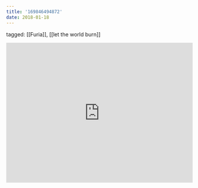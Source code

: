 ```yaml
---
title: '169846494872'
date: 2018-01-18
---
```

tagged: [[Furia]], [[let the world burn]]
<iframe allow="accelerometer; autoplay; clipboard-write; encrypted-media; gyroscope; picture-in-picture" allowfullscreen="" frameborder="0" height="375" id="youtube_iframe" src="https://www.youtube.com/embed/VqwuHkbcGQ8?feature=oembed&amp;enablejsapi=1&amp;origin=https://safe.txmblr.com&amp;wmode=opaque" width="500"></iframe>